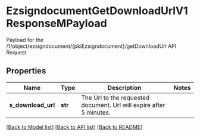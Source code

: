 # EzsigndocumentGetDownloadUrlV1ResponseMPayload

Payload for the /1/object/ezsigndocument/{pkiEzsigndocument}/getDownloadUrl API Request

## Properties
Name | Type | Description | Notes
------------ | ------------- | ------------- | -------------
**s_download_url** | **str** | The Url to the requested document.  Url will expire after 5 minutes. | 

[[Back to Model list]](../README.md#documentation-for-models) [[Back to API list]](../README.md#documentation-for-api-endpoints) [[Back to README]](../README.md)


